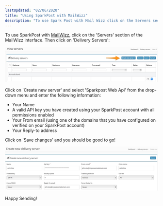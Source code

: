 ```yaml
---
lastUpdated: "02/06/2020"
title: "Using SparkPost with MailWizz"
description: "To use Spark Post with Mail Wizz click on the Servers section of the Mail Wizz interface Then click on Delivery Servers Click on Create new server and select Sparkpost Web Api from the drop down menu and enter the following information Your Name A valid API key you have..."
---
```


To use SparkPost with [MailWizz](http://mailwizz.com), click on the 'Servers' section of the MailWizz interface. Then click on 'Delivery Servers':

![](media/mail-wizz/MailWizz___View_servers_original.jpg)

Click on 'Create new server' and select 'Sparkpost Web Api' from the drop-down menu and enter the following information:

* Your Name
* A valid API key you have created using your SparkPost account with all permissions enabled
* Your From email (using one of the domains that you have configured on verified on your SparkPost account)
* Your Reply-to address

Click on 'Save changes' and you should be good to go!

![](media/mail-wizz/MailWizz___Create_new_server_original.jpg)

Happy Sending!
